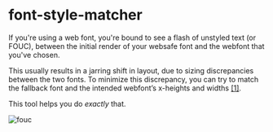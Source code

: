 # font-style-matcher

If you're using a web font, you're bound to see a flash of unstyled text (or FOUC),
between the initial render of your websafe font and the webfont that you've chosen.

This usually results in a jarring shift in layout, due to
sizing discrepancies between the two fonts. To minimize this
discrepancy, you can try to match the fallback font and the intended webfont’s
x-heights and widths [[1]](http://helenvholmes.com/writing/type-is-your-right).


This tool helps you do _exactly_ that.

![fouc](https://cloud.githubusercontent.com/assets/1369170/20506300/ed61ebac-b007-11e6-8324-df0a90604acd.gif)
